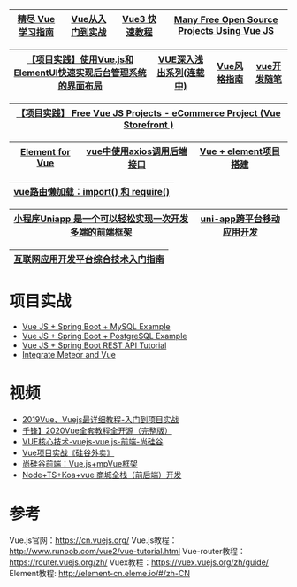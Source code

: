 

[精尽 Vue 学习指南](http://svip.iocoder.cn/Vue/tutorials/)|[Vue从入门到实战](https://www.kancloud.cn/dataoedu/vue/347790)|[Vue3 快速教程](https://www.yht7.com/vue2/vue-tutorial.html)|[Many Free Open Source Projects Using Vue JS ](https://www.sourcecodeexamples.net/2020/11/free-open-source-projects-using-vue-js.html)|
---|---|---|---|

[【项目实践】使用Vue.js和ElementUI快速实现后台管理系统的界面布局](https://www.jianshu.com/p/9bf451f36088)|[VUE深入浅出系列(连载中)](https://www.kancloud.cn/hanxt/vuejs2/1472211)|[Vue风格指南](https://cn.vuejs.org/v2/style-guide/#%E9%81%BF%E5%85%8D-v-if-%E5%92%8C-v-for-%E7%94%A8%E5%9C%A8%E4%B8%80%E8%B5%B7%E5%BF%85%E8%A6%81)|[vue开发随笔](https://www.kancloud.cn/vue2020/vue_ele/2318275)|
---|---|---|---|

[【项目实践】 Free Vue JS Projects - eCommerce Project (Vue Storefront )](https://www.sourcecodeexamples.net/2020/11/free-vue-js-projects-ecommerce-project.html)|
---|


[Element for Vue](https://element.eleme.cn/#/zh-CN)|[vue中使用axios调用后端接口](https://www.jianshu.com/p/269c5223a6f1)|[Vue + element项目搭建](https://www.kancloud.cn/iiplay/vue-element)|
---|---|---|

[vue路由懒加载：import() 和 require()](https://www.cnblogs.com/chenxi188/p/13947891.html)|
---|

[小程序Uniapp 是一个可以轻松实现一次开发多端的前端框架](https://www.kancloud.cn/gzamon/uni-app)|[uni-app跨平台移动应用开发](https://www.kancloud.cn/zengqs1976/uni-app/1143144)|
---|---|


[互联网应用开发平台综合技术入门指南](https://www.kancloud.cn/fang2099/rayplatform/2109037)|
---|


# 项目实战

* [Vue JS + Spring Boot + MySQL Example](https://www.javaguides.net/2021/08/vue-js-spring-boot-mysql-example.html)
* [Vue JS + Spring Boot + PostgreSQL Example](https://www.javaguides.net/2021/08/vue-js-spring-boot-postgresql-example.html)
* [Vue JS + Spring Boot REST API Tutorial](https://www.javaguides.net/2021/07/vue-js-spring-boot-rest-api-tutorial.html)
* [Integrate Meteor and Vue](https://www.meteor.com/tutorials/vue/creating-an-app)

# 视频

* [2019Vue、Vuejs最详细教程-入门到项目实战](https://www.bilibili.com/video/av59594689?from=search&seid=17528250013004892245)
* [千锋】2020Vue全套教程全开源（完整版）](https://www.bilibili.com/video/BV1SJ41157Y9/?spm_id_from=333.788.videocard.11)
* [VUE核心技术-vuejs-vue js-前端-尚硅谷](https://www.bilibili.com/video/av49099807?from=search&seid=1207868749551698080)
 * [Vue项目实战《硅谷外卖》](https://www.bilibili.com/video/av27148092?from=search&seid=17221098319350707076 "基于Vue全家桶的在线外卖移动端 Web SPA, 实现了外卖应用的几大核心模块, 采用模块化、组件化、工程化的模式开发,项目架构: 前台: Vue全家桶 + ES6 + webpack 后台: Node + Express + MongoDB + Mongoose")
 * [尚硅谷前端：Vue.js+mpVue框架](https://www.bilibili.com/video/av67467785?from=search&seid=17221098319350707076)
* [Node+TS+Koa+vue 商城全栈（前后端）开发](https://www.bilibili.com/video/BV1dJ411K7pJ/?spm_id_from=333.788.videocard.18)


# 参考

Vue.js官网：https://cn.vuejs.org/
Vue.js教程：http://www.runoob.com/vue2/vue-tutorial.html
Vue-router教程：https://router.vuejs.org/zh/
Vuex教程：https://vuex.vuejs.org/zh/guide/
Element教程: http://element-cn.eleme.io/#/zh-CN


